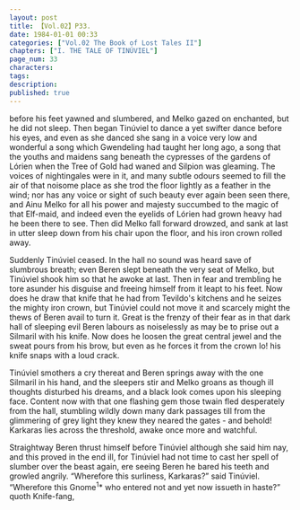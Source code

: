 ```yaml
---
layout: post
title: 【Vol.02】P33.
date: 1984-01-01 00:33
categories: ["Vol.02 The Book of Lost Tales II"]
chapters: ["I. THE TALE OF TINÚVIEL"]
page_num: 33
characters: 
tags: 
description: 
published: true
---
```


<p style="text-indent: 0;">
before his feet yawned and slumbered, and Melko gazed on enchanted, but he did not sleep. Then began Tinúviel to dance a yet swifter dance before his eyes, and even as she danced she sang in a voice very low and wonderful a song which Gwendeling had taught her long ago, a song that the youths and maidens sang beneath the cypresses of the gardens of Lórien when the Tree of Gold had waned and Silpion was gleaming. The voices of nightingales were in it, and many subtle odours seemed to fill the air of that noisome place as she trod the floor lightly as a feather in the wind; nor has any voice or sight of such beauty ever again been seen there, and Ainu Melko for all his power and majesty succumbed to the magic of that Elf-maid, and indeed even the eyelids of Lórien had grown heavy had he been there to see. Then did Melko fall forward drowzed, and sank at last in utter sleep down from his chair upon the floor, and his iron crown rolled away.
</p>

Suddenly Tinúviel ceased. In the hall no sound was heard save of slumbrous breath; even Beren slept beneath the very seat of Melko, but Tinúviel shook him so that he awoke at last. Then in fear and trembling he tore asunder his disguise and freeing himself from it leapt to his feet. Now does he draw that knife that he had from Tevildo's kitchens and he seizes the mighty iron crown, but Tinúviel could not move it and scarcely might the thews of Beren avail to turn it. Great is the frenzy of their fear as in that dark hall of sleeping evil Beren labours as noiselessly as may be to prise out a Silmaril with his knife. Now does he loosen the great central jewel and the sweat pours from his brow, but even as he forces it from the crown lo! his knife snaps with a loud crack.

Tinúviel smothers a cry thereat and Beren springs away with the one Silmaril in his hand, and the sleepers stir and Melko groans as though ill thoughts disturbed his dreams, and a black look comes upon his sleeping face. Content now with that one flashing gem those twain fled desperately from the hall, stumbling wildly down many dark passages till from the glimmering of grey light they knew they neared the gates - and behold! Karkaras lies across the threshold, awake once more and watchful.

Straightway Beren thrust himself before Tinúviel although she said him nay, and this proved in the end ill, for Tinúviel had not time to cast her spell of slumber over the beast again, ere seeing Beren he bared his teeth and growled angrily. “Wherefore this surliness, Karkaras?” said Tinúviel. “Wherefore this Gnome<SUP>1</SUP>\* who entered not and yet now issueth in haste?” quoth Knife-fang,

